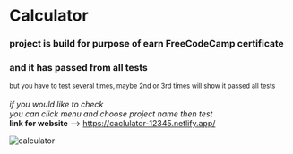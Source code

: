 # Calculator
### project is build for purpose of earn FreeCodeCamp certificate </br>
### and it has passed from all tests
<sub>but you have to test several times, maybe 2nd or 3rd times will show it passed all tests</sub> </br>
</br>
*if you would like to check* </br>
*you can click menu and choose project name then test* </br>
**link for website** -->
https://caclulator-12345.netlify.app/ </br>

![calculator](https://user-images.githubusercontent.com/71097499/222793262-cb7915a4-86c7-4f77-b44b-5a0353bcf9c0.png)
